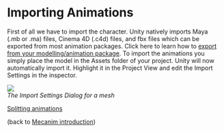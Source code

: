 Importing Animations
====================


First of all we have to import the character.  Unity natively imports Maya (.mb or .ma) files, Cinema 4D (.c4d) files, and fbx files which can be exported from most animation packages. Click here to learn how to [export from your modelling/animation package](HOWTO-importObject).
To import the animations you simply place the model in the <span class=keyword>Assets</span> folder of your project. Unity will now automatically import it. Highlight it in the <span class=inspector>Project View</span> and edit the <span class=menu>Import Settings</span> in the inspector. 

![](http://docwiki.hq.unity3d.com/uploads/Main/MecanimImporterModelTab.png)  
_The Import Settings Dialog for a mesh_

[Splitting animations](Splittinganimations)

(back to [Mecanim introduction](MecanimAnimationSystem))

